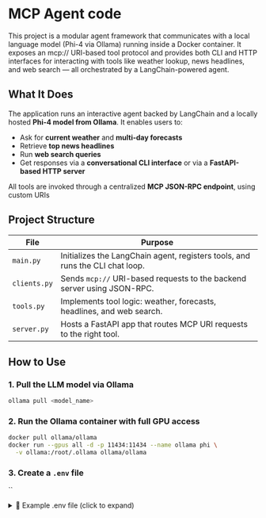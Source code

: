 # MCP Agent code

This project is a modular agent framework that communicates with a local language model (Phi-4 via Ollama) running inside a Docker container.
It exposes an mcp:// URI-based tool protocol and provides both CLI and HTTP interfaces for interacting with tools like weather lookup, news headlines, and web search — all orchestrated by a LangChain-powered agent.

## What It Does

The application runs an interactive agent backed by LangChain and a locally hosted **Phi-4 model from Ollama**. It enables users to:

- Ask for **current weather** and **multi-day forecasts**
- Retrieve **top news headlines**
- Run **web search queries**
- Get responses via a **conversational CLI interface** or via a **FastAPI-based HTTP server**
  
All tools are invoked through a centralized **MCP JSON-RPC endpoint**, using custom URIs

## Project Structure

| File         | Purpose                                                                 |
|--------------|-------------------------------------------------------------------------|
| `main.py`    | Initializes the LangChain agent, registers tools, and runs the CLI chat loop. |
| `clients.py` | Sends `mcp://` URI-based requests to the backend server using JSON-RPC. |
| `tools.py`   | Implements tool logic: weather, forecasts, headlines, and web search.   |
| `server.py`  | Hosts a FastAPI app that routes MCP URI requests to the right tool.     |

## How to Use
### 1. Pull the LLM model via Ollama
```bash
ollama pull <model_name>
```
### 2. Run the Ollama container with full GPU access
```bash
docker pull ollama/ollama
docker run --gpus all -d -p 11434:11434 --name ollama phi \
  -v ollama:/root/.ollama ollama/ollama
```
### 3. Create a `.env` file

``<details>
<summary>📄 Example .env file (click to expand)</summary>

```env
OLLAMA_MODEL_NAME=phi-4
OLLAMA_API_URL=http://localhost:11434
OPENWEATHER_API_KEY=your_api_key
NEWS_API_KEY=your_api_key
MCP_SERVER_URL=http://localhost:8000/mcp
</details> ```

### 4. Start the MCP JSON-RPC server

   
